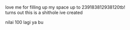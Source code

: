 love me for filling up my space up to 239183812938120tb! <br/>
turns out this is a shithole ive created <br/>

nilai 100 lagi ya bu